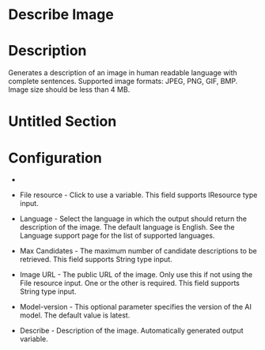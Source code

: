 ﻿# Describe Image

# Description

Generates a description of an image in human readable language with complete sentences.
        Supported image formats: JPEG, PNG, GIF, BMP. Image size should be less than 4 MB.

# Untitled Section

# Configuration

* 
* File resource - Click to use a variable. This field supports IResource type input.
* Language - Select the language in which the output should return the description of the image. The default language is English. See the Language support page for the list of supported languages.
* Max Candidates - The maximum number of candidate descriptions to be retrieved. This field supports String type input.







* Image URL - The public URL of the image. Only use this if not using the File resource input. One or the other is required. This field supports String type input.
* Model-version - This optional parameter specifies the version of the AI model. The default value is latest.



* Describe - Description of the image. Automatically generated output variable.
